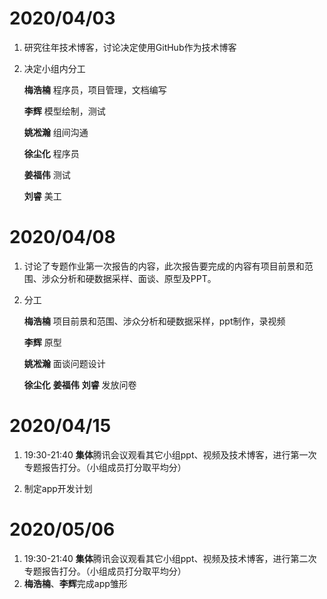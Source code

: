# 2020/04/03

1. 研究往年技术博客，讨论决定使用GitHub作为技术博客

2. 决定小组内分工
   
   **梅浩楠**  程序员，项目管理，文档编写
   
   **李辉**      模型绘制，测试
   
   **姚凇瀚**  组间沟通
   
   **徐尘化**  程序员
   
   **姜福伟**  测试
   
   **刘睿**    美工


# 2020/04/08

1. 讨论了专题作业第一次报告的内容，此次报告要完成的内容有项目前景和范围、涉众分析和硬数据采样、面谈、原型及PPT。

2. 分工

   **梅浩楠**  项目前景和范围、涉众分析和硬数据采样，ppt制作，录视频

   **李辉**      原型

   **姚凇瀚**  面谈问题设计

   **徐尘化** **姜福伟** **刘睿**    发放问卷

# 2020/04/15

1. 19:30-21:40 **集体**腾讯会议观看其它小组ppt、视频及技术博客，进行第一次专题报告打分。（小组成员打分取平均分）

2. 制定app开发计划

# 2020/05/06

1. 19:30-21:40 **集体**腾讯会议观看其它小组ppt、视频及技术博客，进行第二次专题报告打分。（小组成员打分取平均分）
2. **梅浩楠**、**李辉**完成app雏形